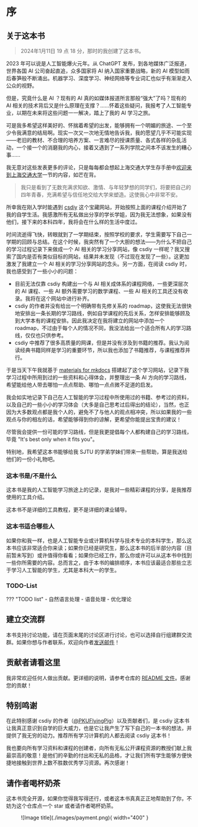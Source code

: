 # 序

## 关于这本书

> 2024年1月11日 19 点 18 分，那时的我创建了这本书。

2023 年可以说是人工智能爆火元年。从 ChatGPT 发布，到各地媒体广泛报道，世界各国 AI 公司奋起直追，众多国家将 AI 纳入国家重要战略，新的 AI 模型如雨后春笋般不断涌出。机器学习、深度学习、神经网络等专业词汇也似乎有渐渐走入公众的视野。

但是，究竟什么是 AI ？现有的 AI 真的如媒体报道所言那般“强大”了吗？现有的 AI 相关的技术背后又是什么原理在支撑？……怀着这些疑问，我报考了人工智能专业，以期在未来将这些问题一一解决，踏上了我的 AI 学习之旅。

可是我多希望这样美好的、怀揣着希望的出发，能够拥有一个明媚的旅途、一个至少令我满意的结局啊。现实一次又一次地无情地告诉我，我的愿望几乎不可能实现——老旧的教材、不合理的培养方案、一言难尽的授课质量、各式各样的杂乱活动，一个接一个的消磨我的内心，接着又遇到了一系列学院之间本不该发生的糟心事……

我无意对这些发表更多的评论，只是每每都会想起上海交通大学生存手册中[欢迎来到上海交通大学](https://survivesjtu.gitbook.io/survivesjtumanual/li-zhi-pian/huan-ying-lai-dao-shang-hai-jiao-tong-da-xue)一节的内容，如芒在背。

> 我只是看到了无数充满求知欲、激情、与年轻梦想的同学们，将要把自己的四年青春，充满希望与信任地交给大学来塑造。这使我心中非常不安。

所幸我在刚入学时能遇到 [csdiy](https://csdiy.wiki) 这个宝藏网站，开始按照上面的课程介绍开始了我的自学生活。我感激所有无私做出分享的学长学姐，因为我无法想象，如果没有他们，接下来的本科四年，我将会在什么样的生活中度过。

时间流逝得飞快，转眼就到了一学期结束，按照学校的要求，学生需要写下自己一学期的回顾与总结。在这个时候，我突然有了一个大胆的想法——为什么不把自己的学习过程记录下来做成一个 AI 相关的学习分享网站，像 csdiy 一样呢？我又搜索了国内是否有类似目标的网站，结果并未发现（不过现在发现了一些）。这更加激发了我建立一个 AI 相关的学习分享网站的念头。另一方面，在阅读 csdiy 时，我也感受到了一些小小的问题：

- 目前无法仅靠 csdiy 构建出一个与 AI 相关成体系的课程网络，一些更深层次的 AI 课程、一些 AI 额外需要学习的数学课程、一些 AI 相关的工具还没有收录。我将在这个网站中进行补齐。
- csdiy 的作者并没有给出一个明确带有先修关系的 roadmap，这使我无法很快地安排出一条长期的学习路线，例如自学课程的先后关系，怎样安排能够顾及到大学本有的课程安排。因此我决定在我将建立的网站中添加一个 roadmap，不过由于每个人的情况不同，我没法给出一个适合所有人的学习路线，仅仅也只供参考。
- csdiy 中推荐了很多高质量的网课，但是并没有涉及到书籍的推荐。我认为阅读经典书籍同样是学习的重要环节，所以我也添加了书籍推荐，与课程推荐并行。

于是当天下午我就基于 [materials for mkdocs](https://squidfunk.github.io/mkdocs-material/) 搭建起了这个学习网站，记录下我学习过程中所用到过的一些资料和心得体会，并整理出一条 AI 方向的学习路线，希望能给他人带去哪怕一点点帮助、哪怕一点点微不足道的启发。

我会如实地记录下自己在人工智能的学习过程中所使用过的书籍、参考过的资料，以及自己的一些小小的学习体会（大多是自己思考过后得出的结论），当然，也正因为大多数观点都是我个人的，避免不了与他人的观点相冲突，所以如果我的一些观点与你的相左的话，希望能够得到你的谅解，更希望你能提出宝贵的建议！

尽管我会提供一份可能的学习路线，但是我更提倡每个人都构建自己的学习路线，毕竟 "It's best only when it fits you"。

特别地，我希望这本书能够给我 SJTU 的学弟学妹们带来一些帮助，算是我送给他们的一份小礼物吧。

### 这本书是/不是什么

这本书是我的人工智能学习旅途上的记录，是我对一些精彩课程的分享，是我推荐使用的工具介绍。

这本书不是详细的工具教程，更不是详细的课业辅导。

### 这本书适合哪些人

如果你和我一样，也是人工智能专业或计算机科学与技术专业的本科学生，那么这本书应该非常适合你来读；如果你已经是研究生，那么这本书的后半部分内容（目前暂未写到）或许值得你看看；如果你已经工作，那么你或许可以从这本书中找到一些你所需要的内容。总而言之，由于本书的编排顺序，本书应该最适合那些立志于学习人工智能的学生，尤其是本科大一的学生。

### TODO-List

??? "TODO list"
    - 自然语言处理
    - 语音处理
    - 优化理论

## 建立交流群

本书支持讨论功能，请在页面末尾的讨论区进行讨论，也可以选择自行组建群交流群。如果你想与作者联系，欢迎向作者[发送邮件](mailto:jy_zhou@sjtu.edu.cn)！

## 贡献者请看这里

我非常欢迎任何人做出贡献。更详细的说明，请参考仓库的 [README 文件](https://github.com/KinnariyaMamaTanha/aiTour)。感谢您的贡献！

## 特别鸣谢

在此特别感谢 csdiy 的作者（[@PKUFlyingPig](https://github.com/PKUFlyingPig)）以及贡献者们，是 csdiy 这本书让我真正意识到自学的巨大威力，也是它让我产生了写下自己的一本书的想法，并提供了我无穷的动力。推荐所有学习计算机的人都去阅读 csdiy 这本书！

我也要向所有学习资料和课程的创建者，向所有无私公开课程资源的教授们献上我最崇高的敬意！是他们的辛勤的付出和无私的品格，才让我们所有学生能够方便快捷地接触到世界上数不胜数优秀学习资源。再次感谢！

## 请作者喝杯奶茶

这本书完全开源，如果你觉得我写得还行，或者这本书真真正正地帮助到了你，不妨为这个仓库点一个 star 或者请作者喝杯奶茶。

<figure markdown>
  ![Image title](./images/payment.png){ width="400" }
</figure>
